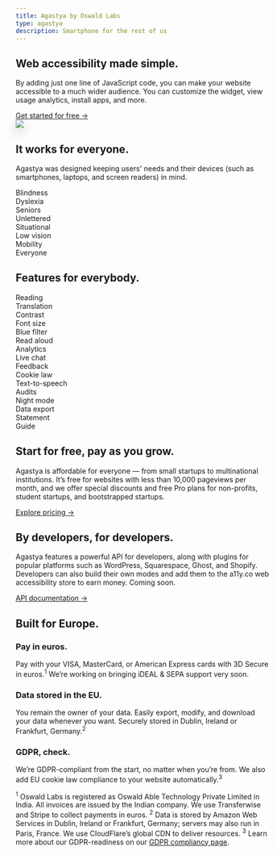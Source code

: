 ```yaml
---
title: Agastya by Oswald Labs
type: agastya
description: Smartphone for the rest of us
---
```


<section class="hero">
	<div class="container">
		<div class="row">
			<div class="col-md-6">
				<h1>Web accessibility made simple.</h1>
				<p class="intro-para">By adding just one line of JavaScript code, you can make your website accessible to a much wider audience. You can customize the widget, view usage analytics, install apps, and more.</p>
				<div>
					<a href="/platform/agastya/pricing/" class="btn btn-warning">Get started for free &rarr;</a>
				</div>
			</div>
			<div class="col-md-6 text-right">
				<img class="hero-image-alt" style="filter: drop-shadow(0 10px 10px rgba(0, 0, 0, 0.2)" role="presentation" src="/images/illustrations/agastya.png">
			</div>
		</div>
	</div>
</section>
<section>
	<div class="container">
		<div class="row">
			<div class="col-md-6">
				<h2>It works for everyone.</h2>
				<p>Agastya was designed keeping users' needs and their devices (such as smartphones, laptops, and screen readers) in mind.</p>
				<div class="row text-center justify-content-center mt-5">
					<div class="col-md">
						<i class="fas fa-blind fa-2x text-muted mb-3"></i>
						<div>Blindness</div>
					</div>
					<div class="col-md">
						<i class="fas fa-book-open fa-2x text-muted mb-3"></i>
						<div>Dyslexia</div>
					</div>
					<div class="col-md">
						<i class="fas fa-hand-holding-heart fa-2x text-muted mb-3"></i>
						<div>Seniors</div>
					</div>
					<div class="col-md">
						<i class="fas fa-atlas fa-2x text-muted mb-3"></i>
						<div>Unlettered</div>
					</div>
				</div>
				<div class="row text-center justify-content-center mt-5">
					<div class="col-md">
						<i class="fas fa-user-injured fa-2x text-muted mb-3"></i>
						<div>Situational</div>
					</div>
					<div class="col-md">
						<i class="fas fa-low-vision fa-2x text-muted mb-3"></i>
						<div>Low vision</div>
					</div>
					<div class="col-md">
						<i class="fas fa-wheelchair fa-2x text-muted mb-3"></i>
						<div>Mobility</div>
					</div>
					<div class="col-md">
						<i class="fas fa-users fa-2x text-muted mb-3"></i>
						<div>Everyone</div>
					</div>
				</div>
			</div>
		</div>
	</div>
</section>
<section class="bg-light-1">
	<div class="container">
		<h2 class="text-center mb-5">Features for everybody.</h2>
		<div class="row">
			<div class="col-md-6">
				<div class="row text-center justify-content-center">
					<div class="col-md">
						<i class="fas fa-book-open fa-2x text-muted mb-3"></i>
						<div>Reading</div>
					</div>
					<div class="col-md">
						<i class="fas fa-language fa-2x text-muted mb-3"></i>
						<div>Translation</div>
					</div>
					<div class="col-md">
						<i class="fas fa-adjust fa-2x text-muted mb-3"></i>
						<div>Contrast</div>
					</div>
					<div class="col-md">
						<i class="fas fa-text-height fa-2x text-muted mb-3"></i>
						<div>Font size</div>
					</div>
				</div>
				<div class="row text-center justify-content-center mt-5">
					<div class="col-md">
						<i class="fas fa-cloud-moon fa-2x text-muted mb-3"></i>
						<div>Blue filter</div>
					</div>
					<div class="col-md">
						<i class="fas fa-volume-up fa-2x text-muted mb-3"></i>
						<div>Read aloud</div>
					</div>
					<div class="col-md">
						<i class="fas fa-chart-pie fa-2x text-muted mb-3"></i>
						<div>Analytics</div>
					</div>
					<div class="col-md">
						<i class="fas fa-comments fa-2x text-muted mb-3"></i>
						<div>Live chat</div>
					</div>
				</div>
			</div>
			<div class="col-md-6">
				<div class="row text-center justify-content-center">
					<div class="col-md">
						<i class="fas fa-comment fa-2x text-muted mb-3"></i>
						<div>Feedback</div>
					</div>
					<div class="col-md">
						<i class="fas fa-cookie-bite fa-2x text-muted mb-3"></i>
						<div>Cookie law</div>
					</div>
					<div class="col-md">
						<i class="fas fa-podcast fa-2x text-muted mb-3"></i>
						<div>Text-to-speech</div>
					</div>
					<div class="col-md">
						<i class="fas fa-chart-area fa-2x text-muted mb-3"></i>
						<div>Audits</div>
					</div>
				</div>
				<div class="row text-center justify-content-center mt-5">
					<div class="col-md">
						<i class="fas fa-moon fa-2x text-muted mb-3"></i>
						<div>Night mode</div>
					</div>
					<div class="col-md">
						<i class="fas fa-file-export fa-2x text-muted mb-3"></i>
						<div>Data export</div>
					</div>
					<div class="col-md">
						<i class="fas fa-universal-access fa-2x text-muted mb-3"></i>
						<div>Statement</div>
					</div>
					<div class="col-md">
						<i class="fas fa-hands-helping fa-2x text-muted mb-3"></i>
						<div>Guide</div>
					</div>
				</div>
			</div>
		</div>
	</div>
</section>
<section>
	<div class="container">
		<div class="row">
			<div class="col-md-6 pr-5">
				<i class="fas fa-credit-card fa-2x mb-1 o-6"></i>
				<h2 class="mt-4 mb-4">Start for free, pay as you grow.</h2>
				<p>Agastya is affordable for everyone — from small startups to multinational institutions. It’s free for websites with less than 10,000 pageviews per month, and we offer special discounts and free Pro plans for non-profits, student startups, and bootstrapped startups.</p>
				<div>
					<a href="/platform/agastya/pricing/" class="btn btn-warning">Explore pricing &rarr;</a>
				</div>
			</div>
			<div class="col-md-6 pl-5">
				<i class="fas fa-code fa-2x mb-1 o-6"></i>
				<h2 class="mt-4 mb-4">By developers, for developers.</h2>
				<p>Agastya features a powerful API for developers, along with plugins for popular platforms such as WordPress, Squarespace, Ghost, and Shopify. Developers can also build their own modes and add them to the a11y.co web accessibility store to earn money. Coming soon.</p>
				<div>
					<a href="https://help.oswaldlabs.com/developers/" class="btn btn-warning">API documentation &rarr;</a>
				</div>
			</div>
		</div>
	</div>
</section>
<section class="dark">
	<div class="container">
		<h2 class="text-center mb-5">Built for Europe.</h2>
		<div class="row">
			<div class="col-md">
				<i class="fas fa-euro-sign fa-2x o-6"></i>
				<h3 class="mt-4 mb-3">Pay in euros.</h3>
				<p>Pay with your VISA, MasterCard, or American Express cards with 3D Secure in euros.<sup>1</sup> We’re working on bringing iDEAL & SEPA support very soon.</p>
			</div>
			<div class="col-md">
				<i class="fas fa-database fa-2x o-6"></i>
				<h3 class="mt-4 mb-3">Data stored in the EU.</h3>
				<p>You remain the owner of your data. Easily export, modify, and download your data whenever you want. Securely stored in Dublin, Ireland or Frankfurt, Germany.<sup>2</sup></p>
			</div>
			<div class="col-md">
				<i class="fas fa-envelope-open fa-2x o-6"></i>
				<h3 class="mt-4 mb-3">GDPR, check.</h3>
				<p>We’re GDPR-compliant from the start, no matter when you’re from. We also add EU cookie law compliance to your website automatically.<sup>3</sup></p>
			</div>
		</div>
		<p class="small mt-5">
			<sup>1</sup> Oswald Labs is registered as Oswald Able Technology Private Limited in India. All invoices are issued by the Indian company. We use Transferwise and Stripe to collect payments in euros. <sup>2</sup> Data is stored by Amazon Web Services in Dublin, Ireland or Frankfurt, Germany; servers may also run in Paris, France. We use CloudFlare’s global CDN to deliver resources. <sup>3</sup> Learn more about our GDPR-readiness on our <a href="/platform/agastya/eu/">GDPR compliancy page</a>.
		</p>
	</div>
</section>